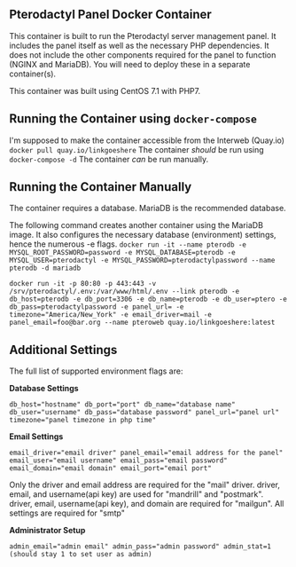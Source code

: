 ## Pterodactyl Panel Docker Container
This container is built to run the Pterodactyl server management panel. It includes the panel itself as well as the necessary PHP dependencies. It does not include the other components required for the panel to function (NGINX and MariaDB). You will need to deploy these in a separate container(s).

This container was built using CentOS 7.1 with PHP7.

## Running the Container using `docker-compose`

I'm supposed to make the container accessible from the Interweb (Quay.io) `docker pull quay.io/linkgoeshere`
The container *should* be run using `docker-compose -d`
The container *can* be run manually.

## Running the Container Manually

The container requires a database. MariaDB is the recommended database.

The following command creates another container using the MariaDB image. It also configures the necessary database (environment) settings, hence the numerous -e flags.
`docker run -it --name pterodb -e MYSQL_ROOT_PASSWORD=password -e MYSQL_DATABASE=pterodb -e MYSQL_USER=pterodactyl -e MYSQL_PASSWORD=pterodactylpassword --name pterodb -d mariadb`

`docker run -it -p 80:80 -p 443:443 -v /srv/pterodactyl/.env:/var/www/html/.env --link pterodb -e db_host=pterodb -e db_port=3306 -e db_name=pterodb -e db_user=ptero -e db_pass=pterodactylpassword -e panel_url= -e timezone="America/New_York" -e email_driver=mail -e panel_email=foo@bar.org --name pteroweb quay.io/linkgoeshere:latest`

## Additional Settings

The full list of supported environment flags are:

**Database Settings**

`db_host="hostname"
db_port="port"
db_name="database name"
db_user="username"
db_pass="database password"
panel_url="panel url"
timezone="panel timezone in php time"`

**Email Settings**

`email_driver="email driver"
panel_email="email address for the panel"
email_user="email username"
email_pass="email password"
email_domain="email domain"
email_port="email port"`

Only the driver and email address are required for the "mail" driver.
driver, email, and username(api key) are used for "mandrill" and "postmark".
driver, email, username(api key), and domain are required for "mailgun". All settings are required for "smtp"

**Administrator Setup**

`admin_email="admin email"
admin_pass="admin password"
admin_stat=1 (should stay 1 to set user as admin)`

